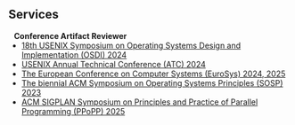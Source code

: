## Services

<h4 style="margin:0 10px 0;">Conference Artifact Reviewer</h4>

<ul style="margin:0 0 5px;">
  <li><a href="https://www.usenix.org/conference/osdi24"><autocolor>18th USENIX Symposium on Operating Systems Design and Implementation (OSDI) 2024</autocolor></a></li>
  <li><a href="https://www.usenix.org/conference/osdi24"><autocolor>USENIX Annual Technical Conference (ATC) 2024 </autocolor></a></li>
  <li><a href="http://2024.eurosys.org/"><autocolor>The European Conference on Computer Systems (EuroSys) 2024, 2025</autocolor></a></li>
  <li><a href="https://sosp2023.mpi-sws.org/"><autocolor>The biennial ACM Symposium on Operating Systems Principles (SOSP) 2023</autocolor></a></li>
  <li><a href="https://ppopp25.sigplan.org/"><autocolor>ACM SIGPLAN Symposium on Principles and Practice of Parallel Programming (PPoPP) 2025</autocolor></a></li>
</ul>

<!-- <h4 style="margin:0 10px 0;">Journal Reviewers</h4>

<ul style="margin:0 0 20px;">
  <li><a href="https://www.computer.org/csdl/journal/tp"><autocolor>IEEE Transactions on Pattern Analysis and Machine Intelligence (TPAMI)</autocolor></a></li>
  <li><a href="https://www.springer.com/journal/11263"><autocolor>International Journal of Computer Vision (IJCV)</autocolor></a></li>
</ul> -->